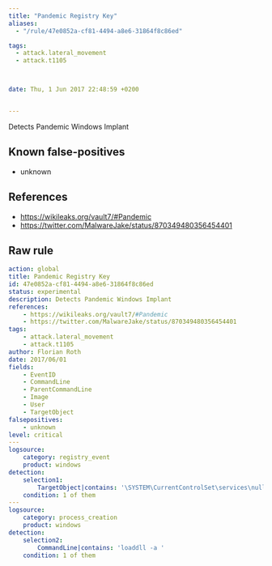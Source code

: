 ```yaml
---
title: "Pandemic Registry Key"
aliases:
  - "/rule/47e0852a-cf81-4494-a8e6-31864f8c86ed"

tags:
  - attack.lateral_movement
  - attack.t1105



date: Thu, 1 Jun 2017 22:48:59 +0200


---
```


Detects Pandemic Windows Implant

<!--more-->


## Known false-positives

* unknown



## References

* https://wikileaks.org/vault7/#Pandemic
* https://twitter.com/MalwareJake/status/870349480356454401


## Raw rule
```yaml
action: global
title: Pandemic Registry Key
id: 47e0852a-cf81-4494-a8e6-31864f8c86ed
status: experimental
description: Detects Pandemic Windows Implant
references:
    - https://wikileaks.org/vault7/#Pandemic
    - https://twitter.com/MalwareJake/status/870349480356454401
tags:
    - attack.lateral_movement
    - attack.t1105
author: Florian Roth
date: 2017/06/01
fields:
    - EventID
    - CommandLine
    - ParentCommandLine
    - Image
    - User
    - TargetObject
falsepositives:
    - unknown
level: critical
---
logsource:
    category: registry_event
    product: windows
detection:
    selection1:        
        TargetObject|contains: '\SYSTEM\CurrentControlSet\services\null\Instance'
    condition: 1 of them
---
logsource:
    category: process_creation
    product: windows
detection:
    selection2:
        CommandLine|contains: 'loaddll -a '
    condition: 1 of them

```
